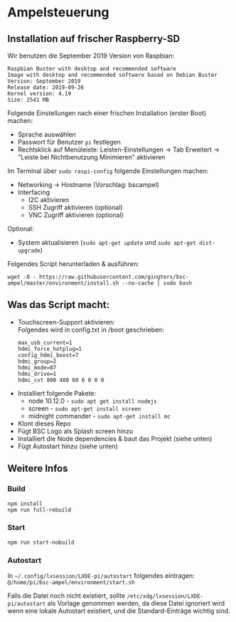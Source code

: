 # Ampelsteuerung

## Installation auf frischer Raspberry-SD

Wir benutzen die September 2019 Version von Raspbian:

```
Raspbian Buster with desktop and recommended software
Image with desktop and recommended software based on Debian Buster
Version: September 2019
Release date: 2019-09-26
Kernel version: 4.19
Size: 2541 MB
```

Folgende Einstellungen nach einer frischen Installation (erster Boot) machen:

* Sprache auswählen
* Passwort für Benutzer `pi` festlegen
* Rechtsklick auf Menüleiste: Leisten-Einstellungen -> Tab Erweitert -> "Leiste bei Nichtbenutzung Minimieren" aktivieren

Im Terminal über `sudo raspi-config` folgende Einstellungen machen:
* Networking -> Hostname (Vorschlag: bscampel)
* Interfacing
  * I2C aktivieren
  * SSH Zugriff aktivieren (optional)
  * VNC Zugriff aktivieren (optional)

Optional:
  * System aktualisieren (`sudo apt-get update` und `sudo apt-get dist-upgrade`)

Folgendes Script herunterladen & ausführen:

```
wget -O - https://raw.githubusercontent.com/gingters/bsc-ampel/master/environment/install.sh --no-cache | sudo bash
```

## Was das Script macht:

- Touchscreen-Support aktivieren:  
  Folgendes wird in config.txt in /boot geschrieben:  
  ```
  max_usb_current=1
  hdmi_force_hotplug=1
  config_hdmi_boost=7
  hdmi_group=2
  hdmi_mode=87
  hdmi_drive=1
  hdmi_cvt 800 480 60 6 0 0 0
  ```  
- Installiert folgende Pakete:  
  * node 10.12.0 - `sudo apt get install nodejs`
  * screen - `sudo apt-get install screen`
  * midnight commander - `sudo apt-get install mc`
- Klont dieses Repo
- Fügt BSC Logo als Splash screen hinzu
- Installiert die Node dependencies & baut das Projekt (siehe unten)
- Fügt Autostart hinzu (siehe unten)

## Weitere Infos

### Build

```
npm install
npm run full-rebuild
```

### Start

`npm run start-nobuild`

### Autostart

In `~/.config/lxsession/LXDE-pi/autostart` folgendes eintragen:
`@/home/pi/bsc-ampel/environment/start.sh`

Falls die Datei noch nicht existiert, sollte `/etc/xdg/lxsession/LXDE-pi/autostart` als Vorlage genommen werden, da diese Datei ignoriert wird wenn eine lokale Autostart existiert, und die Standard-Einträge wichtig sind.
